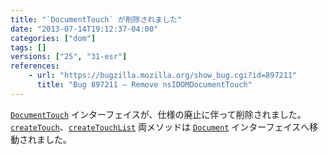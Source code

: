 ```yaml
---
title: "`DocumentTouch` が削除されました"
date: "2013-07-14T19:12:37-04:00"
categories: ["dom"]
tags: []
versions: ["25", "31-esr"]
references:
    - url: "https://bugzilla.mozilla.org/show_bug.cgi?id=897211"
      title: "Bug 897211 – Remove nsIDOMDocumentTouch"
---
```

[`DocumentTouch`](https://developer.mozilla.org/docs/Web/API/DocumentTouch) インターフェイスが、仕様の廃止に伴って削除されました。[`createTouch`](https://developer.mozilla.org/docs/Web/API/DocumentTouch.createTouch)、[`createTouchList`](https://developer.mozilla.org/docs/Web/API/DocumentTouch.createTouchList) 両メソッドは [`Document`](https://developer.mozilla.org/docs/Web/API/Document) インターフェイスへ移動されました。
